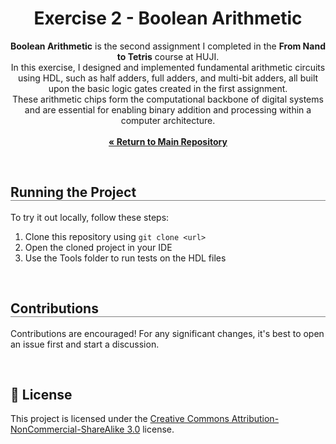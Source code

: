 <div align="center">
  <h1 align="center" style="border-bottom: none"><b>Exercise 2</b> - Boolean Arithmetic</h1>

  <p align="center">
<b>Boolean Arithmetic</b> is the second assignment I completed in the <b>From Nand to Tetris</b> course at HUJI.
<br>
In this exercise, I designed and implemented fundamental arithmetic circuits using HDL, such as half adders, full adders, and multi-bit adders, all built upon the basic logic gates created in the first assignment.
<br>
These arithmetic chips form the computational backbone of digital systems and are essential for enabling binary addition and processing within a computer architecture.
<br><br>
    <a href="https://github.com/ShayMorad/Intro-To-CS"><strong>« Return to Main Repository</strong></a>
    <br>
  </p>
</div>

<br>

<div align="left">
  <h2 align="left" style="border-bottom: 1px solid gray">Running the Project</h2>

  <p>To try it out locally, follow these steps:</p>
  <ol align="left">
    <li>Clone this repository using <code>git clone &lt;url&gt;</code></li>
    <li>Open the cloned project in your IDE</li>
    <li>Use the Tools folder to run tests on the HDL files</li>
  </ol>
</div>

<br>

<div align="left">
  <h2 align="left" style="border-bottom: 1px solid gray">Contributions</h2>

  <p align="left">
    Contributions are encouraged! For any significant changes, it's best to open an issue first and start a discussion.
  </p>
</div>

<br>

## 📄 License

This project is licensed under the [Creative Commons Attribution-NonCommercial-ShareAlike 3.0](https://creativecommons.org/licenses/by-nc-sa/3.0/) license.
